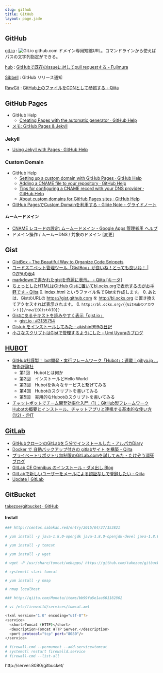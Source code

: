 ```yaml
---
slug: github
title: GitHub
layout: page.jade
---
```


## GitHub

[git.io](http://git.io/)
: ![Git.io](/wiki/assets/img/git.io.png)
github.com ドメイン専用短縮URL。コマンドラインから使えばパスの文字列指定ができる。

[hub](https://github.com/github/hub)
: [GitHubで既存のissueに対してpull requestする - Fujimura](http://blog.fujimuradaisuke.com/post/21428021798/github-issue-pull-request)

[Sibbell](https://sibbell.com/about/)
: GitHub リリース通知

[RawGit](http://rawgit.com/)
: [GitHub上のファイルをCDNとして参照する \- Qiita](http://qiita.com/takanorig/items/89db46120d2ec171e3d8)


## GitHub Pages

- GitHub Help
    - [Creating Pages with the automatic generator · GitHub Help](https://help.github.com/articles/creating-pages-with-the-automatic-generator)
- [メモ: GitHub Pages & Jekyll](http://blog.nocorica.jp/2013/08/githubpages-jekyll/)

### Jekyll

- [Using Jekyll with Pages · GitHub Help](https://help.github.com/articles/using-jekyll-with-pages)

### Custom Domain

- GitHub Help
    - [Setting up a custom domain with GitHub Pages · GitHub Help](https://help.github.com/articles/setting-up-a-custom-domain-with-github-pages)
    - [Adding a CNAME file to your repository · GitHub Help](https://help.github.com/articles/adding-a-cname-file-to-your-repository)
    - [Tips for configuring a CNAME record with your DNS provider · GitHub Help](https://help.github.com/articles/tips-for-configuring-a-cname-record-with-your-dns-provider)
    - [About custom domains for GitHub Pages sites · GitHub Help](https://help.github.com/articles/about-custom-domains-for-github-pages-sites)
- [GitHub PagesでCustom Domainを利用する - Glide Note - グライドノート](http://blog.glidenote.com/blog/2011/12/20/how-to-use-custom-domain-on-github-pages/)

#### ムームードメイン

- [CNAME レコードの設定: ムームードメイン - Google Apps 管理者用 ヘルプ](https://support.google.com/a/answer/142022?hl=ja)
- ドメイン操作 / ムームーDNS / 対象のドメイン [変更]


## Gist
- [GistBox - The Beautiful Way to Organize Code Snippets](http://www.gistboxapp.com/)
- [コードスニペット管理ツール「GistBox」が良いね！とっても良いね！ | OZPAの表4](http://ozpa-h4.com/2014/03/20/gistbox/)
- [markdownで書かれたgistを奇麗に表示。 - Qiita [キータ]](http://qiita.com/hden@github/items/5dbd8f1d3b03345d6a33)
- [ちょっとしたHTMLはGitHub Gistに置いてbl.ocks.orgで表示するのがお手軽です - Qiita](http://qiita.com/hnakamur/items/ad1346bc9cfb0288ff60)
    0. index.html というファイル名でGistを作成します。
    0. あとは、GistのURLの https://gist.github.com を http://bl.ocks.org に置き換えてアクセスすれば表示されます。
    0. `http://bl.ocks.org/{{GitHubのアカウント}}/raw/{{GistのID}}`
- [Gistにあるテキストを読みやすく表示「gist.io」](http://www.moongift.jp/2013/01/20130106-2/)
    - [gist.io · #3135754](http://gist.io/3135754)
- [Gistub をインストールしてみた - akishin999の日記](http://d.hatena.ne.jp/akishin999/20130208/1360277414)
- [小さなスクリプトはGistで管理するようにした - Umi Uyuraのブログ](http://umi-uyura.hatenablog.com/entry/2015/09/30/063000)


## [HUBOT](https://hubot.github.com/)

- [GitHub社謹製！ bot開発・実行フレームワーク「Hubot」：連載｜gihyo.jp … 技術評論社](http://gihyo.jp/dev/serial/01/hubot)
    - 第1回　Hubotとは何か
    - 第2回　インストールとHello World
    - 第3回　Hubotを色々なサービスと繋げてみる
    - 第4回　Hubotのスクリプトを書いてみる
    - 第5回　実用的なHubotのスクリプトを書いてみる
- [チャットボットでチーム開発効率化入門（1）：GitHub製フレームワークHubotの概要とインストール、チャットアプリと連携する基本的な使い方 (1/2) - ＠IT](http://www.atmarkit.co.jp/ait/articles/1408/20/news035.html)


## [GitLab](https://about.gitlab.com/)
- [GitHubクローンのGitLabを５分でインストールした - アルパカDiary](http://d.hatena.ne.jp/toritori0318/20140523/1400863038)
- [Docker で 自動バックアップ付きの gitlabサイト を構築 - Qiita](http://qiita.com/essa/items/87b6ae3f892a79b9c560)
- [プライベートリポジトリ無制限のGitLab.comを試してみた - たけぞう瀕死ブログ](http://takezoe.hatenablog.com/entry/2016/02/21/011641)
- [GitLab CE Omnibus のインストール - ダメ出し Blog](https://fumiyas.github.io/gitlab/install-omnibus.html)
- [GitLabで新しいユーザーをメールによる認証なしで登録したい - Qiita](http://qiita.com/ptiringo/items/249fc23c02484a485646)
- [Update | GitLab](https://about.gitlab.com/update/)


## GitBucket
[takezoe/gitbucket · GitHub](https://github.com/takezoe/gitbucket)

#### Install
```bash
### http://centos.sabakan.red/entry/2015/04/27/153821

# yum install -y java-1.8.0-openjdk java-1.8.0-openjdk-devel java-1.8.0-openjdk-headless

# yum install -y tomcat

# yum install -y wget

# wget -P /usr/share/tomcat/webapps/ https://github.com/takezoe/gitbucket/releases/download/3.7/gitbucket.war

# systemctl start tomcat

# yum install -y nmap

# nmap localhost

### http://qiita.com/Monota/items/bb99fa5e1aa661182862

# vi /etc/firewalld/services/tomcat.xml

<?xml version="1.0" encoding="utf-8"?>
<service>
  <short>Tomcat (HTTP)</short>
  <description>Tomcat HTTP Server.</description>
  <port protocol="tcp" port="8080"/>
</service>

# firewall-cmd --permanent --add-service=tomcat
# systemctl restart firewalld.service
# firewall-cmd --list-all
```
http://server:8080/gitbucket/
